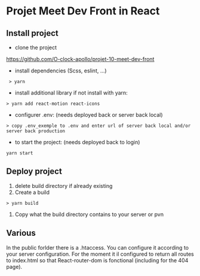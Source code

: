 # Projet Meet Dev Front in React

## Install project

- clone the project

<https://github.com/O-clock-apollo/projet-10-meet-dev-front>

- install dependencies (Scss, eslint, ...)

``` console
 > yarn
```

- install additional library if not install with yarn:

``` console
> yarn add react-motion react-icons
```

- configurer .env: (needs deployed back or server back local)

``` console
> copy .env_exemple to .env and enter url of server back local and/or server back production
```

- to start the project: (needs deployed back to login)

``` console
yarn start
```

## Deploy project

1. delete build directory if already existing
2. Create a build

``` console
> yarn build
```

1. Copy what the build directory contains to your server or pvn

## Various

In the public forlder there is a .htaccess. You can configure it according to your server configuration.
For the moment it il configured to return all routes to index.html so that React-router-dom is fonctional (including for the 404 page).
